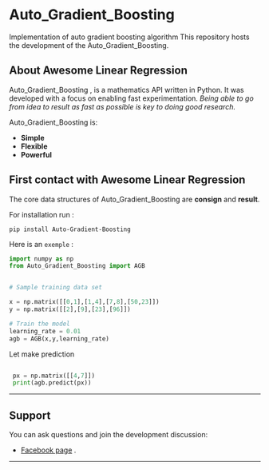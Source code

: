 # Auto_Gradient_Boosting
Implementation of auto gradient boosting algorithm
This repository hosts the development of the Auto_Gradient_Boosting.

## About Awesome Linear Regression

Auto_Gradient_Boosting , is a mathematics API written in Python.
It was developed with a focus on enabling fast experimentation.
*Being able to go from idea to result as fast as possible is key to doing good research.*

Auto_Gradient_Boosting is:

-   **Simple** 
-   **Flexible** 
-   **Powerful** 

## First contact with Awesome Linear Regression

The core data structures of Auto_Gradient_Boosting are __consign__ and __result__.

For installation run :

```
pip install Auto-Gradient-Boosting

```

Here is an `exemple` :

```python
import numpy as np
from Auto_Gradient_Boosting import AGB


# Sample training data set

x = np.matrix([[0,1],[1,4],[7,8],[50,23]])
y = np.matrix([[2],[9],[23],[96]])

# Train the model
learning_rate = 0.01
agb = AGB(x,y,learning_rate)


```

Let make prediction

```python

 px = np.matrix([[4,7]])
 print(agb.predict(px))

```

---
## Support

You can ask questions and join the development discussion:

- [Facebook page](https://www.facebook.com/globalanalysistech) .

---
